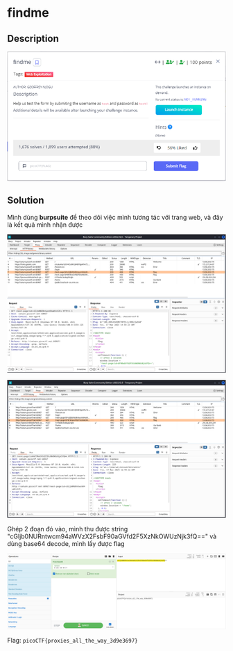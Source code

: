 # **findme**

## **Description**

![description](/2023/picoctf2023/web/findme/images/description.png)

## **Solution**

Mình dùng **burpsuite** để theo dõi việc mình tương tác với trang web, và đây là kết quả mình nhận được

![firstpart](/2023/picoctf2023/web/findme/images/firstpart.png)

![secondpart](/2023/picoctf2023/web/findme/images/secondpart.png)

Ghép 2 đoạn đó vào, mình thu được string "cGljb0NURntwcm94aWVzX2FsbF90aGVfd2F5XzNkOWUzNjk3fQ==" và dùng base64 decode, mình lấy được flag

![solved](/2023/picoctf2023/web/findme/images/solved.png)

Flag: `picoCTF{proxies_all_the_way_3d9e3697}`